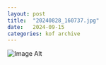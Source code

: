 ```yaml
---
layout:	post
title:	"20240828_160737.jpg"
date:	2024-09-15
categories:	kof archive
---
```


![Image Alt](https://k0f.github.io/assets/20240828_160737.jpg)